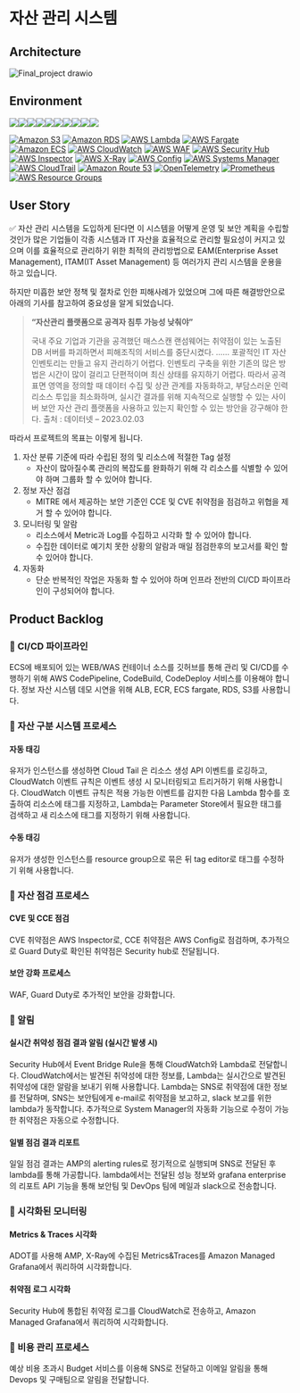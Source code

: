 # 자산 관리 시스템 
## Architecture
![Final_project drawio](https://github.com/cs-devops-bootcamp/devops-04-Final-Team9/assets/86557754/00afe77e-d1a1-4542-9b5b-8b5840b82786)

## Environment
<img src="https://img.shields.io/badge/GitHub-181717?style=for-the-badge&logo=GitHub&logoColor=white"/><img src="https://img.shields.io/badge/GithubActions-2088FF?style=for-the-badge&logo=GithubActions&logoColor=white"/><img src="https://img.shields.io/badge/AmazonAWS-232F3E?style=for-the-badge&logo=AmazonAWS&logoColor=white"/><img src="https://img.shields.io/badge/Prometheus-E6522C?style=for-the-badge&logo=Prometheus&logoColor=white"/><img src="https://img.shields.io/badge/Grafana-F46800?style=for-the-badge&logo=Grafana&logoColor=white"/><img src="https://img.shields.io/badge/Gmail-EA4335?style=for-the-badge&logo=Gmail&logoColor=white"/><img src="https://img.shields.io/badge/Slack-4A154B?style=for-the-badge&logo=Slack&logoColor=white"/><img src="https://img.shields.io/badge/Python-3776AB?style=for-the-badge&logo=Python&logoColor=white"/><img src="https://img.shields.io/badge/JavaScript-F7DF1E?style=for-the-badge&logo=JavaScript&logoColor=white"/><img src="https://img.shields.io/badge/Terraform-7B42BC?style=for-the-badge&logo=Terraform&logoColor=white"/>



[![Amazon S3](https://img.shields.io/badge/Amazon%20S3-Cloud%20Storage-orange?style=flat-square&logo=amazon-s3)](https://aws.amazon.com/s3/)
[![Amazon RDS](https://img.shields.io/badge/Amazon%20RDS-Managed%20Database-orange?style=flat-square&logo=amazon-rds)](https://aws.amazon.com/rds/)
[![AWS Lambda](https://img.shields.io/badge/AWS%20Lambda-Serverless-orange?style=flat-square&logo=amazon-lambda)](https://aws.amazon.com/lambda/)
[![AWS Fargate](https://img.shields.io/badge/AWS%20Fargate-Serverless%20Containers-orange?style=flat-square&logo=aws-fargate)](https://aws.amazon.com/fargate/)
[![Amazon ECS](https://img.shields.io/badge/Amazon%20ECS-Container%20Service-orange?style=flat-square&logo=amazon-ecs)](https://aws.amazon.com/ecs/)
[![AWS CloudWatch](https://img.shields.io/badge/AWS%20CloudWatch-Monitoring%20and%20Observability-orange?style=flat-square&logo=amazon-cloudwatch)](https://aws.amazon.com/cloudwatch/)
[![AWS WAF](https://img.shields.io/badge/AWS%20WAF-Web%20Application%20Firewall-orange?style=flat-square&logo=amazon-waf)](https://aws.amazon.com/waf/)
[![AWS Security Hub](https://img.shields.io/badge/AWS%20Security%20Hub-Security%20Monitoring-orange?style=flat-square&logo=amazon-security-hub)](https://aws.amazon.com/security-hub/)
[![AWS Inspector](https://img.shields.io/badge/AWS%20Inspector-Vulnerability%20Assessment-orange?style=flat-square&logo=amazon-inspector)](https://aws.amazon.com/inspector/)
[![AWS X-Ray](https://img.shields.io/badge/AWS%20X--Ray-Tracing%20%26%20Analytics-orange?style=flat-square&logo=amazon-xray)](https://aws.amazon.com/xray/)
[![AWS Config](https://img.shields.io/badge/AWS%20Config-Resource%20Compliance%20%26%20Audit-orange?style=flat-square&logo=amazon-config)](https://aws.amazon.com/config/)
[![AWS Systems Manager](https://img.shields.io/badge/AWS%20Systems%20Manager-Operational%20Data%20Collection-orange?style=flat-square&logo=amazon-systems-manager)](https://aws.amazon.com/systems-manager/)
[![AWS CloudTrail](https://img.shields.io/badge/AWS%20CloudTrail-Audit%20%26%20Compliance-orange?style=flat-square&logo=amazon-cloudtrail)](https://aws.amazon.com/cloudtrail/)
[![Amazon Route 53](https://img.shields.io/badge/Amazon%20Route%2053-DNS%20Management-orange?style=flat-square&logo=amazon-route53)](https://aws.amazon.com/route53/)
[![OpenTelemetry](https://img.shields.io/badge/OpenTelemetry-Observability-yellow?style=flat-square&logo=open-telemetry)](https://opentelemetry.io)
[![Prometheus](https://img.shields.io/badge/Prometheus-Monitoring-yellow?style=flat-square&logo=prometheus)](https://prometheus.io)
[![AWS Resource Groups](https://img.shields.io/badge/AWS%20Resource%20Groups-Resource%20Organization-orange?style=flat-square&logo=amazon-aws)](https://aws.amazon.com/resource-groups/)



## User Story
✅ 자산 관리 시스템을 도입하게 된다면 이 시스템을 어떻게 운영 및 보안 계획을 수립할것인가
많은 기업들이 각종 시스템과 IT 자산을 효율적으로 관리할 필요성이 커지고 있으며 이를 효율적으로 관리하기 위한 최적의 관리방법으로 EAM(Enterprise Asset Management), ITAM(IT Asset Management) 등 여러가지 관리 시스템을 운용을 하고 있습니다.

하지만 미흡한 보안 정책 및 절차로 인한 피해사례가 있었으며 그에 따른 해결방안으로 아래의 기사를 참고하여 중요성을 알게 되었습니다.

> **“자산관리 플랫폼으로 공격자 침투 가능성 낮춰야”**
> 
> 국내 주요 기업과 기관을 공격했던 매스스캔 랜섬웨어는 취약점이 있는 노출된 DB 서버를 파괴하면서 피해조직의 서비스를 중단시켰다.
> ……
> 포괄적인 IT 자산 인벤토리는 만들고 유지 관리하기 어렵다. 인벤토리 구축을 위한 기존의 많은 방법은 시간이 많이 걸리고 단편적이며 최신 상태를 유지하기 어렵다.
> 따라서 공격 표면 영역을 정의할 때 데이터 수집 및 상관 관계를 자동화하고, 부담스러운 인력 리소스 투입을 최소화하며, 실시간 결과를 위해 지속적으로 실행할 수 있는 사이버 보안 자산 관리 플랫폼을 사용하고 있는지 확인할 수 있는 방안을 강구해야 한다.
> 출처 : 데이터넷 – 2023.02.03

따라서 프로젝트의 목표는 이렇게 됩니다.

1. 자산 분류 기준에 따라 수립된 정의 및 리소스에 적절한 Tag 설정
   - 자산이 많아질수록 관리의 복잡도를 완화하기 위해 각 리소스를 식별할 수 있어야 하며 그룹화 할 수 있어야 합니다.
2. 정보 자산 점검
   - MITRE 에서 제공하는 보안 기준인 CCE 및 CVE 취약점을 점검하고 위협을 제거 할 수 있어야 합니다.
3. 모니터링 및 알람
   - 리소스에서 Metric과 Log를 수집하고 시각화 할 수 있어야 합니다.
   - 수집한 데이터로 예기치 못한 상황의 알람과 매일 점검한후의 보고서를 확인 할 수 있어야 합니다.
4. 자동화
   - 단순 반복적인 작업은 자동화 할 수 있어야 하며 인프라 전반의 CI/CD 파이프라인이 구성되어야 합니다.

## Product Backlog
### 📍 CI/CD 파이프라인
ECS에 배포되어 있는 WEB/WAS 컨테이너 소스를 깃허브를 통해 관리 및 CI/CD를 수행하기 위해 AWS CodePipeline, CodeBuild, CodeDeploy 서비스를 이용해야 합니다.
정보 자산 시스템 데모 시연을 위해 ALB, ECR, ECS fargate, RDS, S3를 사용합니다.

### 📍 자산 구분 시스템 프로세스
#### 자동 태깅
유저가 인스턴스를 생성하면 Cloud Tail 은 리소스 생성 API 이벤트를 로깅하고, CloudWatch 이벤트 규칙은 이벤트 생성 시 모니터링되고 트리거하기 위해 사용합니다. CloudWatch 이벤트 규칙은 적용 가능한 이벤트를 감지한 다음 Lambda 함수를 호출하여 리소스에 태그를 지정하고, Lambda는 Parameter Store에서 필요한 태그를 검색하고 새 리소스에 태그를 지정하기 위해 사용합니다.
#### 수동 태깅
유저가 생성한 인스턴스를 resource group으로 묶은 뒤 tag editor로 태그를 수정하기 위해 사용합니다.

### 📍 자산 점검 프로세스
#### CVE 및 CCE 점검
CVE 취약점은 AWS Inspector로, CCE 취약점은 AWS Config로 점검하며, 추가적으로 Guard Duty로 확인된 취약점은 Security hub로 전달됩니다. 
#### 보안 강화 프로세스
WAF, Guard Duty로 추가적인 보안을 강화합니다.

### 📍 알림
#### 실시간 취약성 점검 결과 알림 (실시간 발생 시) 
Security Hub에서 Event Bridge Rule을 통해 CloudWatch와 Lambda로 전달합니다. CloudWatch에서는 발견된 취약성에 대한 정보를, Lambda는 실시간으로 발견된 취약성에 대한 알람을 보내기 위해 사용합니다. Lambda는 SNS로 취약점에 대한 정보를 전달하며, SNS는 보안팀에게 e-mail로 취약점을 보고하고, slack 보고를 위한 lambda가 동작합니다. 추가적으로 System Manager의 자동화 기능으로 수정이 가능한 취약점은 자동으로 수정합니다.
#### 일별 점검 결과 리포트
일일 점검 결과는 AMP의 alerting rules로 정기적으로 실행되며 SNS로 전달된 후 lambda를 통해 가공합니다.  lambda에서는 전달된 성능 정보와 grafana enterprise의 리포트 API 기능을 통해  보안팀 및 DevOps 팀에 메일과 slack으로  전송합니다.

### 📍 시각화된 모니터링
#### Metrics & Traces 시각화
ADOT를 사용해 AMP, X-Ray에 수집된 Metrics&Traces를 Amazon Managed Grafana에서 쿼리하여 시각화합니다.
#### 취약점 로그 시각화
Security Hub에 통합된 취약점 로그를 CloudWatch로 전송하고, Amazon Managed Grafana에서 쿼리하여 시각화합니다.

### 📍 비용 관리 프로세스
예상 비용 초과시 Budget 서비스를 이용해 SNS로 전달하고 이메일 알림을 통해 Devops 및 구매팀으로 알림을 전달합니다.

